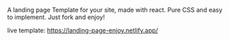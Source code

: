 
A landing page Template for your site, made with react. Pure CSS and easy to implement. Just fork and enjoy! 

live template: https://landing-page-enjoy.netlify.app/

